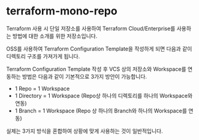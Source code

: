 # terraform-mono-repo

Terraform 사용 시 단일 저장소를 사용하여 Terraform Cloud/Enterprise를 사용하는 방법에 대한 소개를 위한 저장소입니다.

OSS를 사용하여 Terraform Configuration Template을 작성하게 되면 다음과 같이 디렉토리 구조를 가져가게 됩니다.


Terraform Configuration Template 작성 후 VCS 상의 저장소와 Workspace를 연동하는 방법은 다음과 같이 기본적으로 3가지 방안이 가능합니다.

- 1 Repo = 1 Workspace
- 1 Directory = 1 Workspace (Repo상 하나의 디렉토리를 하나의 Workspace와 연동)
- 1 Branch = 1 Workspace (Repo 상 하나의 Branch와 하나의 Workspace를 연동)

실제는 3가지 방식을 혼합하여 상황에 맞게 사용하는 것이 일반적입니다.

